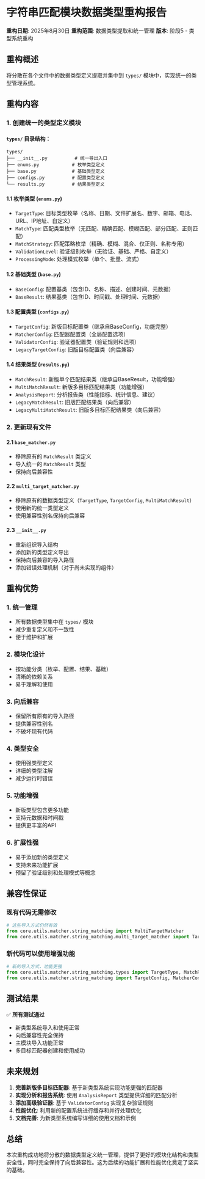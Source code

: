 # 字符串匹配模块数据类型重构报告

**重构日期**: 2025年8月30日
**重构范围**: 数据类型提取和统一管理
**版本**: 阶段5 - 类型系统重构

## 重构概述

将分散在各个文件中的数据类型定义提取并集中到 `types/` 模块中，实现统一的类型管理系统。

## 重构内容

### 1. 创建统一的类型定义模块

#### `types/` 目录结构：
```
types/
├── __init__.py          # 统一导出入口
├── enums.py            # 枚举类型定义
├── base.py             # 基础类型定义
├── configs.py          # 配置类型定义
└── results.py          # 结果类型定义
```

#### 1.1 枚举类型 (`enums.py`)
- `TargetType`: 目标类型枚举（名称、日期、文件扩展名、数字、邮箱、电话、URL、IP地址、自定义）
- `MatchType`: 匹配类型枚举（无匹配、精确匹配、模糊匹配、部分匹配、正则匹配）
- `MatchStrategy`: 匹配策略枚举（精确、模糊、混合、仅正则、名称专用）
- `ValidationLevel`: 验证级别枚举（无验证、基础、严格、自定义）
- `ProcessingMode`: 处理模式枚举（单个、批量、流式）

#### 1.2 基础类型 (`base.py`)
- `BaseConfig`: 配置基类（包含ID、名称、描述、创建时间、元数据）
- `BaseResult`: 结果基类（包含ID、时间戳、处理时间、元数据）

#### 1.3 配置类型 (`configs.py`)
- `TargetConfig`: 新版目标配置类（继承自BaseConfig，功能完整）
- `MatcherConfig`: 匹配器配置类（全局配置选项）
- `ValidatorConfig`: 验证器配置类（验证规则和选项）
- `LegacyTargetConfig`: 旧版目标配置类（向后兼容）

#### 1.4 结果类型 (`results.py`)
- `MatchResult`: 新版单个匹配结果类（继承自BaseResult，功能增强）
- `MultiMatchResult`: 新版多目标匹配结果类（功能增强）
- `AnalysisReport`: 分析报告类（性能指标、统计信息、建议）
- `LegacyMatchResult`: 旧版匹配结果类（向后兼容）
- `LegacyMultiMatchResult`: 旧版多目标匹配结果类（向后兼容）

### 2. 更新现有文件

#### 2.1 `base_matcher.py`
- 移除原有的 `MatchResult` 类定义
- 导入统一的 `MatchResult` 类型
- 保持向后兼容性

#### 2.2 `multi_target_matcher.py`
- 移除原有的数据类型定义（`TargetType`, `TargetConfig`, `MultiMatchResult`）
- 使用新的统一类型定义
- 使用兼容性别名保持向后兼容

#### 2.3 `__init__.py`
- 重新组织导入结构
- 添加新的类型定义导出
- 保持向后兼容的导入路径
- 添加错误处理机制（对于尚未实现的组件）

## 重构优势

### 1. 统一管理
- 所有数据类型集中在 `types/` 模块
- 减少重复定义和不一致性
- 便于维护和扩展

### 2. 模块化设计
- 按功能分类（枚举、配置、结果、基础）
- 清晰的依赖关系
- 易于理解和使用

### 3. 向后兼容
- 保留所有原有的导入路径
- 提供兼容性别名
- 不破坏现有代码

### 4. 类型安全
- 使用强类型定义
- 详细的类型注解
- 减少运行时错误

### 5. 功能增强
- 新版类型包含更多功能
- 支持元数据和时间戳
- 提供更丰富的API

### 6. 扩展性强
- 易于添加新的类型定义
- 支持未来功能扩展
- 预留了验证级别和处理模式等概念

## 兼容性保证

### 现有代码无需修改
```python
# 这些导入方式仍然有效
from core.utils.matcher.string_matching import MultiTargetMatcher
from core.utils.matcher.string_matching.multi_target_matcher import TargetType
```

### 新代码可以使用增强功能
```python
# 新的导入方式，功能更强
from core.utils.matcher.string_matching.types import TargetType, MatchResult
from core.utils.matcher.string_matching import TargetConfig, MatcherConfig
```

## 测试结果

✅ **所有测试通过**
- 新类型系统导入和使用正常
- 向后兼容性完全保持
- 主模块导入功能正常
- 多目标匹配器创建和使用成功

## 未来规划

1. **完善新版多目标匹配器**: 基于新类型系统实现功能更强的匹配器
2. **实现分析和报告系统**: 使用 `AnalysisReport` 类型提供详细的匹配分析
3. **添加高级验证器**: 基于 `ValidatorConfig` 实现复杂验证规则
4. **性能优化**: 利用新的配置系统进行缓存和并行处理优化
5. **文档完善**: 为新类型系统编写详细的使用文档和示例

## 总结

本次重构成功地将分散的数据类型定义统一管理，提供了更好的模块化结构和类型安全性，同时完全保持了向后兼容性。这为后续的功能扩展和性能优化奠定了坚实的基础。
